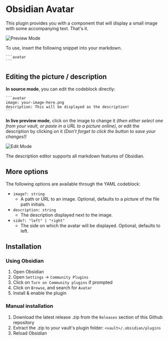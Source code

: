 # Obsidian Avatar

This plugin provides you with a component that will display a small image with some accompanying text. That's it.

![Preview Mode](./docs/avatar_preview.PNG)

To use, insert the following snippet into your markdown.

````
```avatar
```
````

## Editing the picture / description

**In source mode**, you can edit the codeblock directly:

````
```avatar
image: your-image-here.png
description: This will be displayed as the description!
```
````

**In live preview mode**, click on the image to change it _(then either select one from your vault, or paste in a URL to a picture online)_, or edit the description by clicking on it _(Don't forget to click the button to save your changes!)_

![Edit Mode](./docs/avatar_edit.PNG)

The description editor supports all markdown features of Obsidian.

## More options

The following options are available through the YAML codeblock:

-   `image?: string`
    -   A path or URL to an image. Optional, defaults to a picture of the file path initials.
-   `description: string`
    -   The description displayed next to the image.
-   `side?: "left" | "right"`
    -   The side on which the avatar will be displayed. Optional, defaults to left.

## Installation

### Using Obsidian

1. Open Obsidian
2. Open `Settings` -> `Community Plugins`
3. Click on `Turn on Community plugins` if prompted
4. Click on `Browse`, and search for `Avatar`
5. Install & enable the plugin

### Manual installation

1. Download the latest release .zip from the `Releases` section of this Github repository
2. Extract the .zip to your vault's plugin folder: `<vault>/.obsidian/plugins`
3. Reload Obsidian
